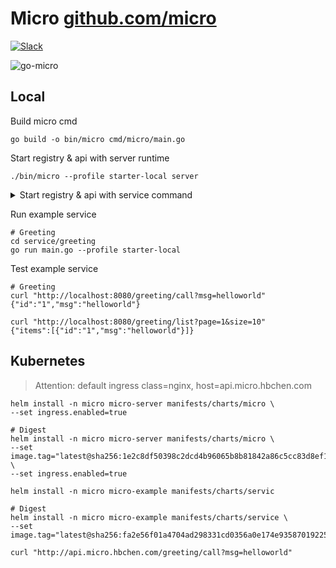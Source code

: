 # Micro [github.com/micro](http://github.com/micro)

[![Slack](https://img.shields.io/badge/slack-join-D60051.svg)](https://hbchen.slack.com/messages/CE68CJ60Z)

![go-micro](/doc/img/micro.jpg "go-micro")

## Local

Build micro cmd
```shell script
go build -o bin/micro cmd/micro/main.go
```

Start registry & api with server runtime
```shell script
./bin/micro --profile starter-local server
```

<details>
  <summary> Start registry & api with service command </summary>
Run registry service
```shell script
./bin/micro --profile starter-local service registry
```

Run API service
```shell script
./bin/micro --profile starter-local service api
```
</details>

Run example service
```shell script
# Greeting
cd service/greeting
go run main.go --profile starter-local
```

Test example service
```shell script
# Greeting
curl "http://localhost:8080/greeting/call?msg=helloworld"
{"id":"1","msg":"helloworld"}

curl "http://localhost:8080/greeting/list?page=1&size=10"
{"items":[{"id":"1","msg":"helloworld"}]}
```

## Kubernetes

> Attention: default ingress class=nginx, host=api.micro.hbchen.com

```shell
helm install -n micro micro-server manifests/charts/micro \
--set ingress.enabled=true

# Digest
helm install -n micro micro-server manifests/charts/micro \
--set image.tag="latest@sha256:1e2c8df50398c2dcd4b96065b8b81842a86c5cc83d8ef1ae96ac7b5d8432add3" \
--set ingress.enabled=true
```

```shell
helm install -n micro micro-example manifests/charts/servic

# Digest
helm install -n micro micro-example manifests/charts/service \
--set image.tag="latest@sha256:fa2e56f01a4704ad298331cd0356a0e174e9358701922552934bbd4987c9fb80"
```

```shell
curl "http://api.micro.hbchen.com/greeting/call?msg=helloworld"
```